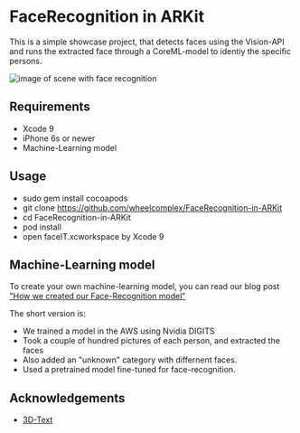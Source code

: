 # FaceRecognition in ARKit

This is a simple showcase project, that detects faces using the Vision-API and runs the extracted face through a CoreML-model to identiy the specific persons.

![image of scene with face recognition](demo.gif)


## Requirements

* Xcode 9
* iPhone 6s or newer
* Machine-Learning model

## Usage
* sudo gem install cocoapods
* git clone https://github.com/wheelcomplex/FaceRecognition-in-ARKit
* cd FaceRecognition-in-ARKit
* pod install
* open faceIT.xcworkspace by Xcode 9

## Machine-Learning model


To create your own machine-learning model, you can read our blog post ["How we created our Face-Recognition model"](https://blog.novatec-gmbh.de/created-face-recognition-model/)

The short version is:

* We trained a model in the AWS using Nvidia DIGITS
* Took a couple of hundred pictures of each person, and extracted the faces
* Also added an "unknown" category with differnent faces.
* Used a pretrained model fine-tuned for face-recognition.



## Acknowledgements

* [3D-Text](https://github.com/hanleyweng/CoreML-in-ARKit)
